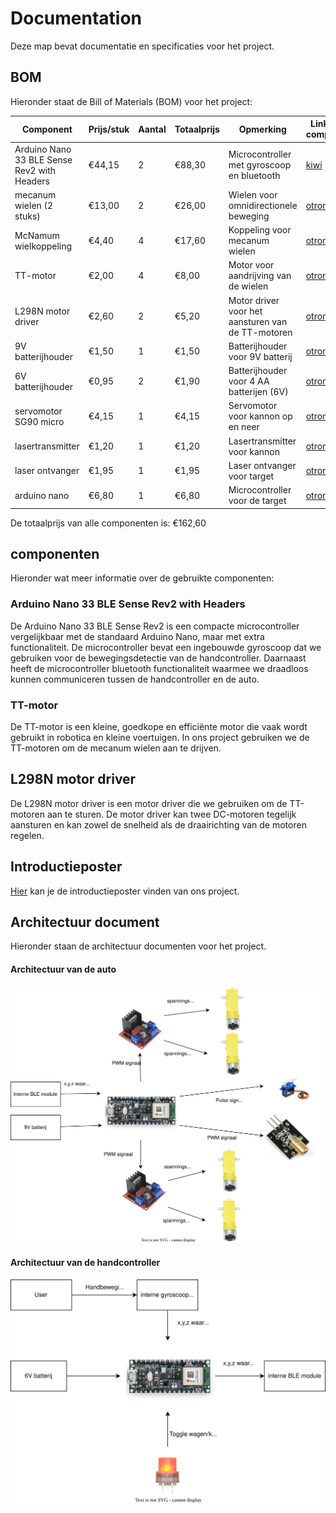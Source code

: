 # Documentation

Deze map bevat documentatie en specificaties voor het project.

## BOM

Hieronder staat de Bill of Materials (BOM) voor het project:

| Component         | Prijs/stuk | Aantal | Totaalprijs | Opmerking               | Link naar component                |
|-------------------|------------|--------|-------------|-------------------------|------------------------------------|
| Arduino Nano 33 BLE Sense Rev2 with Headers       | €44,15     | 2      | €88,30     | Microcontroller met gyroscoop en bluetooth         | [kiwi](https://www.kiwi-electronics.com/en/arduino-nano-33-ble-sense-rev2-with-headers-11207?srsltid=AfmBOorEKgNR_dinSSKnJzBCy2cwIM_K1HHhxGHojLlitCHDhjyoVGH4) |
| mecanum wielen (2 stuks)    | €13,00    | 2      | €26,00     | Wielen voor omnidirectionele beweging | [otronic](https://www.otronic.nl/nl/mecanum-wiel-omnidirectioneel-wiel-80mm-a-geel-set.html) |
| McNamum wielkoppeling | €4,40     | 4      | €17,60      | Koppeling voor mecanum wielen | [otronic](https://www.otronic.nl/nl/67mm-mcnamum-wielkoppeling-met-m2530-schroef.html) |
| TT-motor | €2,00     | 4      | €8,00      | Motor voor aandrijving van de wielen | [otronic](https://www.otronic.nl/nl/tt-motor-voor-aandrijving-wielen-dubbele-as.html) |
| L298N motor driver | €2,60     | 2      | €5,20      | Motor driver voor het aansturen van de TT-motoren | [otronic](https://www.otronic.nl/nl/l298n-motor-driver-board-rood.html) |
| 9V batterijhouder | €1,50     | 1      | €1,50      | Batterijhouder voor 9V batterij | [otronic](https://www.otronic.nl/nl/9v-batterijhouder-met-aan-uit-tuimelschakelaar-9-v.html) |
| 6V batterijhouder | €0,95     | 2      | €1,90      | Batterijhouder voor 4 AA batterijen (6V) | [otronic](https://www.otronic.nl/nl/4x-aa-batterijhouder-6v.html) |
| servomotor SG90 micro | €4,15     | 1      | €4,15      | Servomotor voor kannon op en neer | [otronic](https://www.otronic.nl/nl/servo-sg90-micro-180-graden.html?source=googlebase&gad_source=1&gad_campaignid=19639985996&gbraid=0AAAAACZK5qt2WCV4nNg-E26CpEE2x9rUz&gclid=CjwKCAjwup3HBhAAEiwA7euZuk2WwIJDgAclXEV5tnT1Aj656PHRDnFzcf_AuOX2mFILzhPvTrnJZBoCsQ8QAvD_BwE) |
| lasertransmitter | €1,20     | 1      | €1,20      | Lasertransmitter voor kannon | [otronic](https://www.otronic.nl/nl/laser-diode-5v-module-rode-laser-650nm-5mw-koperen.html) |
| laser ontvanger | €1,95     | 1      | €1,95      | Laser ontvanger voor target | [otronic](https://www.otronic.nl/nl/5v-ontvanger-module-voor-laser-diode.html?source=googlebase&gad_source=1&gad_campaignid=19639985996&gbraid=0AAAAACZK5qt2WCV4nNg-E26CpEE2x9rUz&gclid=CjwKCAjwup3HBhAAEiwA7euZuiG-O_8Bph6YO7Qr4fJCEoCmUfKjolpxiwBfOWCFe0IP3KCnW2P0xhoCoPUQAvD_BwE) |
| arduino nano | €6,80     | 1      | €6,80      | Microcontroller voor de target | [otronic](https://www.otronic.nl/nl/nano-v3-arduino-compatible-ch340-voorgesoldeerd.html?source=googlebase&gad_source=1&gad_campaignid=19639985996&gbraid=0AAAAACZK5qt2WCV4nNg-E26CpEE2x9rUz&gclid=CjwKCAjwup3HBhAAEiwA7euZuuQCWR5InQhULsq2bEmu5rOgdqvDIouzecjb0gOtY7eFn1gCphPufxoCwbwQAvD_BwE) |

De totaalprijs van alle componenten is: €162,60

## componenten

Hieronder wat meer informatie over de gebruikte componenten:

### Arduino Nano 33 BLE Sense Rev2 with Headers

De Arduino Nano 33 BLE Sense Rev2 is een compacte  microcontroller vergelijkbaar met de standaard Arduino Nano, maar met extra functionaliteit. De microcontroller bevat een ingebouwde gyroscoop dat we gebruiken voor de bewegingsdetectie van de handcontroller. Daarnaast heeft de microcontroller bluetooth functionaliteit waarmee we draadloos kunnen communiceren tussen de handcontroller en de auto.

### TT-motor

De TT-motor is een kleine, goedkope en efficiënte motor die vaak wordt gebruikt in robotica en kleine voertuigen. In ons project gebruiken we de TT-motoren om de mecanum wielen aan te drijven.

## L298N motor driver

De L298N motor driver is een motor driver die we gebruiken om de TT-motoren aan te sturen. De motor driver kan twee DC-motoren tegelijk aansturen en kan zowel de snelheid als de draairichting van de motoren regelen.

## Introductieposter

[Hier](./Introductieposter/introductieposter.md) kan je de introductieposter vinden van ons project.

## Architectuur document

Hieronder staan de architectuur documenten voor het project.

#### Architectuur van de auto

![Architectuur van de auto](./schema's/RC_wagen.drawio.svg)


#### Architectuur van de handcontroller

![Architectuur van de handcontroller](./schema's/Handcontroller.drawio.svg)
